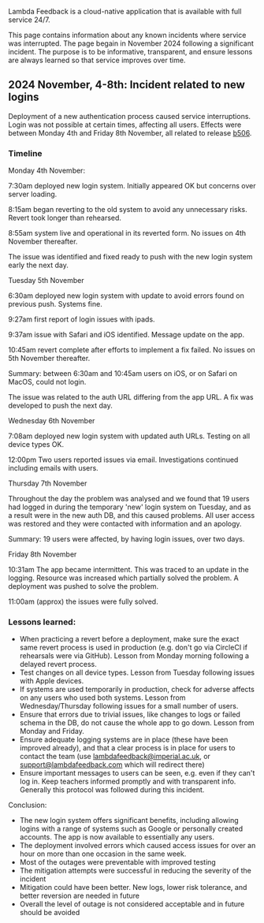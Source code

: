 Lambda Feedback is a cloud-native application that is available with full service 24/7.

This page contains information about any known incidents where service was interrupted. The page begain in November 2024 following a significant incident. The purpose is to be informative, transparent, and ensure lessons are always learned so that service improves over time.

## 2024 November, 4-8th: Incident related to new logins

Deployment of a new authentication process caused service interruptions. Login was not possible at certain times, affecting all users. Effects were between Monday 4th and Friday 8th November, all related to release [b506](../#release-20241113).

### Timeline

Monday 4th November:

7:30am deployed new login system. Initially appeared OK but concerns over server loading.

8:15am began reverting to the old system to avoid any unnecessary risks. Revert took longer than rehearsed.

8:55am system live and operational in its reverted form. No issues on 4th November thereafter.

The issue was identified and fixed ready to push with the new login system early the next day.

Tuesday 5th November

6:30am deployed new login system with update to avoid errors found on previous push. Systems fine.

9:27am first report of login issues with ipads.

9:37am issue with Safari and iOS identified. Message update on the app.

10:45am revert complete after efforts to implement a fix failed. No issues on 5th November thereafter.

Summary: between 6:30am and 10:45am users on iOS, or on Safari on MacOS, could not login.

The issue was related to the auth URL differing from the app URL. A fix was developed to push the next day.

Wednesday 6th November

7:08am deployed new login system with updated auth URLs. Testing on all device types OK.

12:00pm Two users reported issues via email. Investigations continued including emails with users.

Thursday 7th November

Throughout the day the problem was analysed and we found that 19 users had logged in during the temporary 'new' login system on Tuesday, and as a result were in the new auth DB, and this caused problems. All user access was restored and they were contacted with information and an apology.

Summary: 19 users were affected, by having login issues, over two days.

Friday 8th November

10:31am The app became intermittent. This was traced to an update in the logging. Resource was increased which partially solved the problem. A deployment was pushed to solve the problem.

11:00am (approx) the issues were fully solved.

### Lessons learned:

- When practicing a revert before a deployment, make sure the exact same revert process is used in production (e.g. don't go via CircleCI if rehearsals were via GitHub). Lesson from Monday morning following a delayed revert process.
- Test changes on all device types. Lesson from Tuesday following issues with Apple devices.
- If systems are used temporarily in production, check for adverse affects on any users who used both systems. Lesson from Wednesday/Thursday following issues for a small number of users.
- Ensure that errors due to trivial issues, like changes to logs or failed schema in the DB, do not cause the whole app to go down. Lesson from Monday and Friday.
- Ensure adequate logging systems are in place (these have been improved already), and that a clear process is in place for users to contact the team (use lambdafeedback@imperial.ac.uk, or support@lambdafeedback.com which will redirect there)
- Ensure important messages to users can be seen, e.g. even if they can't log in.
  Keep teachers informed promptly and with transparent info. Generally this protocol was followed during this incident.

Conclusion:

- The new login system offers significant benefits, including allowing logins with a range of systems such as Google or personally created accounts. The app is now available to essentially any users.
- The deployment involved errors which caused access issues for over an hour on more than one occasion in the same week.
- Most of the outages were preventable with improved testing
- The mitigation attempts were successful in reducing the severity of the incident
- Mitigation could have been better. New logs, lower risk tolerance, and better reversion are needed in future
- Overall the level of outage is not considered acceptable and in future should be avoided
